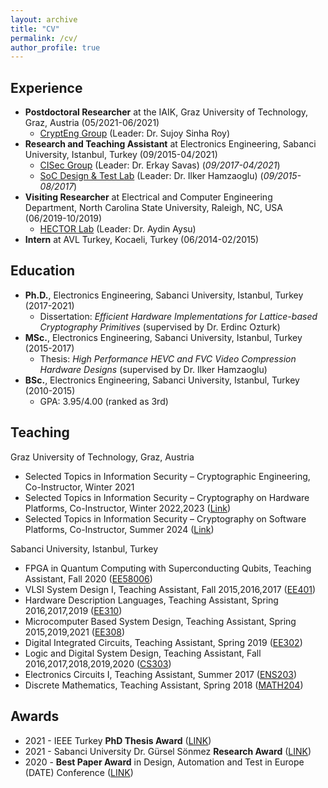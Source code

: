 ```yaml
---
layout: archive
title: "CV"
permalink: /cv/
author_profile: true
---
```


## Experience

* <b>Postdoctoral Researcher</b> at the IAIK, Graz University of Technology, Graz, Austria (05/2021-06/2021)
  * [CryptEng Group](https://www.iaik.tugraz.at/person/sujoy-sinha-roy/) (Leader: Dr. Sujoy Sinha Roy) 
* <b>Research and Teaching Assistant</b> at Electronics Engineering, Sabanci University, Istanbul, Turkey (09/2015-04/2021)
  * [CISec Group](https://cisec.sabanciuniv.edu/) (Leader: Dr. Erkay Savas) (*09/2017-04/2021*)
  * [SoC Design & Test Lab](http://labs.sabanciuniv.edu/soclab/) (Leader: Dr. Ilker Hamzaoglu) (*09/2015-08/2017*)
* <b>Visiting Researcher</b> at Electrical and Computer Engineering Department, North Carolina State University, Raleigh, NC, USA (06/2019-10/2019)
  * [HECTOR Lab](https://research.ece.ncsu.edu/aaysu/) (Leader: Dr. Aydin Aysu)
* <b>Intern</b> at AVL Turkey, Kocaeli, Turkey (06/2014-02/2015)
  

## Education

* <b>Ph.D.</b>, Electronics Engineering, Sabanci University, Istanbul, Turkey (2017-2021)
  <!--* GPA: 4.00/4.00-->
  * Dissertation: *Efficient Hardware Implementations for Lattice-based Cryptography Primitives* (supervised by Dr. Erdinc Ozturk)
* <b>MSc.</b>, Electronics Engineering, Sabanci University, Istanbul, Turkey (2015-2017)
  <!--* GPA: 4.00/4.00-->
  * Thesis: *High Performance HEVC and FVC Video Compression Hardware Designs* (supervised by Dr. Ilker Hamzaoglu)
* <b>BSc.</b>, Electronics Engineering, Sabanci University, Istanbul, Turkey (2010-2015)
  * GPA: 3.95/4.00 (ranked as 3rd)
<!--* Senior Project: "<it>A GPS-based Tracking and Accident Reporting System</it>" supervised by Prof. Ibrahim Tekin and Assoc.Prof. Ayhan Bozkurt-->


## Teaching  

Graz University of Technology, Graz, Austria
* Selected Topics in Information Security – Cryptographic Engineering, Co-Instructor, Winter 2021
* Selected Topics in Information Security – Cryptography on Hardware Platforms, Co-Instructor, Winter 2022,2023 ([Link](https://www.iaik.tugraz.at/course/selected-topics-of-information-security-cryptography-on-hardware-platforms-705221-wintersemester-2023-24/))
* Selected Topics in Information Security – Cryptography on Software Platforms, Co-Instructor, Summer 2024 ([Link](https://www.iaik.tugraz.at/course/selected-topics-of-information-security-cryptography-on-software-platforms-705222-sommersemester-2024/))

Sabanci University, Istanbul, Turkey
* FPGA in Quantum Computing with Superconducting Qubits, Teaching Assistant, Fall 2020 ([EE58006](https://www.sabanciuniv.edu/syllabus/courses.php?year=2020&term=01&subject=EE&code=58006&lan=eng))
* VLSI System Design I, Teaching Assistant, Fall 2015,2016,2017 ([EE401](https://www.sabanciuniv.edu/syllabus/courses.php?year=2017&term=01&subject=EE&code=401&lan=eng))
* Hardware Description Languages, Teaching Assistant, Spring 2016,2017,2019 ([EE310](https://www.sabanciuniv.edu/syllabus/courses.php?year=2019&term=02&subject=EE&code=310&lan=eng))
* Microcomputer Based System Design, Teaching Assistant, Spring 2015,2019,2021 ([EE308](https://www.sabanciuniv.edu/syllabus/courses.php?year=2019&term=02&subject=EE&code=308&lan=eng))
* Digital Integrated Circuits, Teaching Assistant, Spring 2019 ([EE302](https://www.sabanciuniv.edu/syllabus/courses.php?year=2019&term=02&subject=EE&code=302&lan=eng))
* Logic and Digital System Design, Teaching Assistant, Fall 2016,2017,2018,2019,2020 ([CS303](https://www.sabanciuniv.edu/syllabus/courses.php?year=2020&term=01&subject=CS&code=303&lan=eng))
* Electronics Circuits I, Teaching Assistant, Summer 2017 ([ENS203](https://www.sabanciuniv.edu/syllabus/courses.php?year=2020&term=01&subject=ENS&code=203&lan=eng))
* Discrete Mathematics, Teaching Assistant, Spring 2018 ([MATH204](https://www.sabanciuniv.edu/syllabus/courses.php?year=2020&term=01&subject=MATH&code=204&lan=eng))


## Awards  

* 2021 - IEEE Turkey **PhD Thesis Award** ([LINK](https://www.ieee.org.tr/2021-yili-ieee-turkiye-bilim-odulu-sahipleri/))
* 2021 - Sabanci University Dr. Gürsel Sönmez **Research Award** ([LINK](https://fens.sabanciuniv.edu/en/dr-gursel-sonmez-research-award))
* 2020 - **Best Paper Award** in Design, Automation and Test in Europe (DATE) Conference (<a href="https://past.date-conference.com/proceedings-archive/2020/html/bestpaper.html">LINK</a>)
<!--* 2019 - IACR **Student Travel Support** for Conference on Cryptographic Hardware and Embedded Systems (CHES)-->
<!--* (2017-2021) - **Full Graduate Scholarship**, Sabanci University Electronics Engineering Ph.D. Program-->
<!--* (2015-2017) - **Full Graduate Scholarship**, Sabanci University Electronics Engineering MSc. Program-->
<!--* (2010-2015) - **Sakip Sabanci Scholarship**, Sabanci University Undergraduate Program-->
<!--  (for ranking 385th among 1.5 million participants in the Nationwide University Entrance Exam in 2010)-->  
